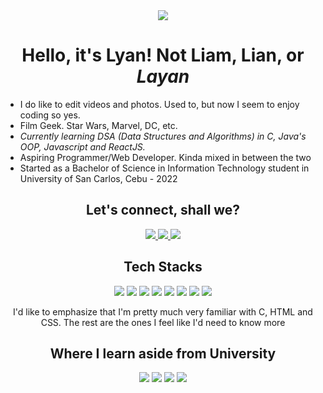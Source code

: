<div align="center">
 <img src="https://media.giphy.com/media/UF0Ja0OBkMPRe6eneb/giphy.gif">
 <h1>Hello, it's Lyan! Not Liam, Lian, or <em>Layan</em></h1>
</div>

* I do like to edit videos and photos. Used to, but now I seem to enjoy coding so yes.
* Film Geek. Star Wars, Marvel, DC, etc.
* *Currently learning DSA (Data Structures and Algorithms) in C, Java's OOP, Javascript and ReactJS.*
* Aspiring Programmer/Web Developer. Kinda mixed in between the two
* Started as a Bachelor of Science in Information Technology student in University of San Carlos, Cebu - 2022

<div align="center">
 
 <h2>Let's connect, shall we?</h2>
 <a href="https://www.facebook.com/LyanJover/" target="blank">
  <img src="https://img.shields.io/badge/Facebook-1877F2?style=for-the-badge&logo=facebook&logoColor=white">
 </a>
 <a href="https://github.com/LJynver" target="blank">
  <img src="https://img.shields.io/badge/GitHub-100000?style=for-the-badge&logo=github&logoColor=white">
 </a>
 <a href="https://www.instagram.com/mr.lyanethan/" target="blank">
  <img src="https://img.shields.io/badge/Instagram-E4405F?style=for-the-badge&logo=instagram&logoColor=white">
 </a>

 <h2>Tech Stacks</h2>
 <img src="https://img.shields.io/badge/C-00599C?style=for-the-badge&logo=c&logoColor=white">
 <img src="https://img.shields.io/badge/JavaScript-323330?style=for-the-badge&logo=javascript&logoColor=F7DF1E">
 <img src="https://img.shields.io/badge/Python-FFD43B?style=for-the-badge&logo=python&logoColor=blue">
 <img src="https://img.shields.io/badge/Bootstrap-563D7C?style=for-the-badge&logo=bootstrap&logoColor=white">
 <img src="https://img.shields.io/badge/PHP-777BB4?style=for-the-badge&logo=php&logoColor=white">
 <img src="https://img.shields.io/badge/HTML5-E34F26?style=for-the-badge&logo=html5&logoColor=white">
 <img src="https://img.shields.io/badge/json-5E5C5C?style=for-the-badge&logo=json&logoColor=white">
 <img src="https://img.shields.io/badge/CSS3-1572B6?style=for-the-badge&logo=css3&logoColor=white">

<p>I'd like to emphasize that I'm pretty much very familiar with C, HTML and CSS. The rest are the ones I feel like I'd need to know more</p>
 
 
 <h2>Where I learn aside from University</h2>
 <img src="https://img.shields.io/badge/MDN_Web_Docs-black?style=for-the-badge&logo=mdnwebdocs&logoColor=white">
 <img src="https://img.shields.io/badge/Codecademy-FFF0E5?style=for-the-badge&logo=codecademy&logoColor=303347">
 <img src="https://img.shields.io/badge/W3Schools-04AA6D?style=for-the-badge&logo=W3Schools&logoColor=white">
 <img src="https://img.shields.io/badge/GeeksforGeeks-298D46?style=for-the-badge&logo=geeksforgeeks&logoColor=white">
 
</div>
